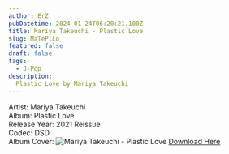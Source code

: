 ```yaml
---
author: ErZ
pubDatetime: 2024-01-24T06:20:21.100Z
title: Mariya Takeuchi - Plastic Love
slug: MaTePlLo
featured: false
draft: false
tags:
  - J-Pop
description:
  Plastic Love by Mariya Takeuchi
---
```

Artist: Mariya Takeuchi<br>
Album: Plastic Love<br>
Release Year: 2021 Reissue<br>
Codec: DSD<br>
Album Cover: ![Mariya Takeuchi - Plastic Love](https://ucarecdn.com/101514a6-53bc-404b-9a3c-74491158d391/-/preview/300x300/-/quality/smart_retina/-/format/auto/)
[Download Here](https://cuty.io/MaTePlLo)
